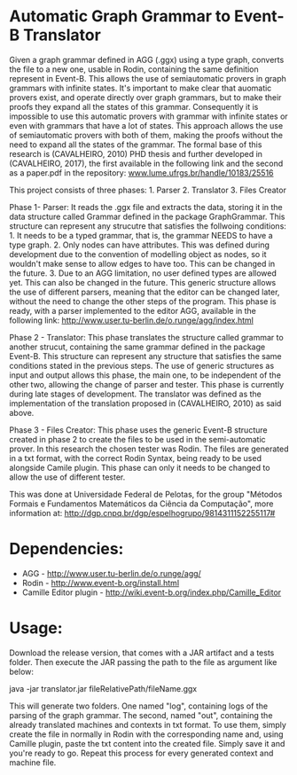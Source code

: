 # Automatic Graph Grammar to Event-B Translator
Given a  graph grammar defined in AGG (.ggx) using a type graph, converts the file to a new one,  usable in Rodin,
containing the same definition represent in Event-B. This allows the use of semiautomatic provers in graph grammars with
infinite states. It's important to make clear that auomatic provers exist, and operate directly over graph grammars, but 
to make their proofs they expand all the states of this grammar. Consequently it is impossible to use this automatic 
provers with grammar with infinite states or even with grammars that have a lot of states. This approach allows the use 
of semiautomatic provers with both of them, making the proofs without the need to expand all the states of the grammar. 
The formal base of this research is (CAVALHEIRO, 2010) PHD thesis and further developed in (CAVALHEIRO, 2017), the first
available in the following link and the second as a paper.pdf in the repository:
www.lume.ufrgs.br/handle/10183/25516

This project consists of three phases:
      1. Parser 
      2. Translator 
      3. Files Creator

Phase 1- Parser: It reads the .ggx file and extracts the data, storing it in the data structure called Grammar defined 
in the package GraphGrammar. This structure can represent any strucutre that satisfies the follwoing conditions:
      1. It needs to be a typed grammar, that is, the grammar NEEDS to have a type graph.
      2. Only nodes can have attributes. This was defined during development due to the convention of modelling object 
      as nodes, so it  wouldn't make sense to allow edges to have too. This can be changed in the future.
      3. Due to an AGG limitation, no user defined types are allowed yet. This can also be changed in the future.
This generic structure allows the use of different parsers, meaning that the editor can be changed later, without the 
need to change the other steps of the program. This phase is ready, with a parser implemented to the editor AGG, 
available in the following link:    http://www.user.tu-berlin.de/o.runge/agg/index.html
     
Phase 2 - Translator: This phase translates the structure called grammar to another strucut, containing the same grammar
defined in the package Event-B. This structure can represent any structure that satisfies the same conditions stated in 
the previous steps. The use of generic structures as input and output allows this phase, the main one, to be independent 
of the other two, allowing the change of parser and tester. This phase is currently during late stages of development. 
The translator was defined as the implementation of the translation proposed in (CAVALHEIRO, 2010) as said above.

Phase 3 - Files Creator: This phase uses the generic Event-B structure created in phase 2 to create the files to be used 
in the semi-automatic prover. In this research the chosen tester was Rodin. The files are generated in a txt format, with
the correct Rodin Syntax, being ready to be used alongside Camile plugin.
This phase can only it needs to be changed to allow the use of different tester.

This was done at Universidade Federal de Pelotas, for the group "Métodos Formais e 
Fundamentos Matemáticos da Ciência da Computação", more information at: 
http://dgp.cnpq.br/dgp/espelhogrupo/9814311152255117#

# Dependencies:

- AGG - http://www.user.tu-berlin.de/o.runge/agg/   
- Rodin - http://www.event-b.org/install.html 
- Camille Editor plugin - http://wiki.event-b.org/index.php/Camille_Editor

# Usage:

Download the release version, that comes with a JAR artifact and a tests folder. 
Then execute the JAR passing the path to the file as argument like below:

java -jar translator.jar fileRelativePath/fileName.ggx

This will generate two folders. One named "log", containing logs of the parsing of the graph grammar. The second, named
"out", containing the already translated machines and contexts in txt format. To use them, simply create the file in
normally in Rodin with the corresponding name and, using Camille plugin, paste the txt content into the created file.
Simply save it and you're ready to go. Repeat this process for every generated context and machine file.



